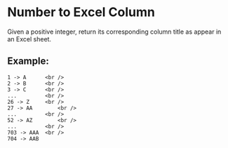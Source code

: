 # Number to Excel Column

Given a positive integer, return its corresponding column title as appear in an Excel sheet.


## Example:

    1 -> A 		<br />
    2 -> B 		<br />
    3 -> C 		<br />
    ...			<br />
    26 -> Z		<br />
    27 -> AA		<br />
    ...			<br />
    52 -> AZ		<br />
    ...			<br />
    703 -> AAA	<br />
    704 -> AAB 
